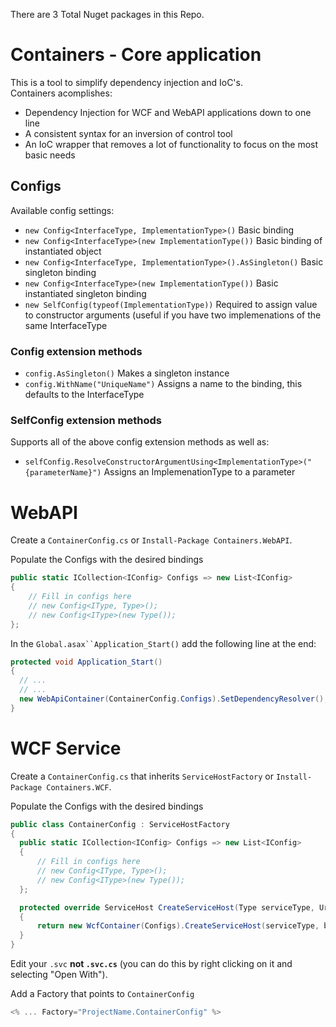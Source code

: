 There are 3 Total Nuget packages in this Repo.
# Containers - Core application
This is a tool to simplify dependency injection and IoC's.  
Containers acomplishes:
- Dependency Injection for WCF and WebAPI applications down to one line
- A consistent syntax for an inversion of control tool
- An IoC wrapper that removes a lot of functionality to focus on the most basic needs

## Configs
Available config settings:
- `new Config<InterfaceType, ImplementationType>()` Basic binding
- `new Config<InterfaceType>(new ImplementationType())` Basic binding of instantiated object
- `new Config<InterfaceType, ImplementationType>().AsSingleton()` Basic singleton binding
- `new Config<InterfaceType>(new ImplementationType())` Basic instantiated singleton binding
- `new SelfConfig(typeof(ImplementationType))` Required to assign value to constructor arguments (useful if you have two implemenations of the same InterfaceType

### Config extension methods
- `config.AsSingleton()` Makes a singleton instance
- `config.WithName("UniqueName")` Assigns a name to the binding, this defaults to the InterfaceType

### SelfConfig extension methods
Supports all of the above config extension methods as well as:
- `selfConfig.ResolveConstructorArgumentUsing<ImplementationType>("{parameterName}")`  Assigns an ImplemenationType to a parameter


# WebAPI
Create a `ContainerConfig.cs` or `Install-Package Containers.WebAPI`.

Populate the Configs with the desired bindings
```csharp
public static ICollection<IConfig> Configs => new List<IConfig>
{
    // Fill in configs here
    // new Config<IType, Type>();
    // new Config<IType>(new Type());
};
```

In the `Global.asax``Application_Start()` add the following line at the end:
```csharp
protected void Application_Start()
{  
  // ...
  // ...
  new WebApiContainer(ContainerConfig.Configs).SetDependencyResolver();
}
```

# WCF Service
Create a `ContainerConfig.cs` that inherits `ServiceHostFactory` or `Install-Package Containers.WCF`.

Populate the Configs with the desired bindings
```csharp
public class ContainerConfig : ServiceHostFactory
{
  public static ICollection<IConfig> Configs => new List<IConfig>
  {
      // Fill in configs here
      // new Config<IType, Type>();
      // new Config<IType>(new Type());
  };

  protected override ServiceHost CreateServiceHost(Type serviceType, Uri[] baseAddress)
  {
      return new WcfContainer(Configs).CreateServiceHost(serviceType, baseAddress);
  }
}
```

Edit your `.svc` **not `.svc.cs`** (you can do this by right clicking on it and selecting "Open With").

Add a Factory that points to `ContainerConfig`
```csharp
<% ... Factory="ProjectName.ContainerConfig" %>
```
